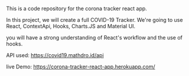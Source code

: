 
This is a code repository for the corona tracker react app.

In this project, we will create a full COVID-19 Tracker. We're going to use React, ContextApi, Hooks, Charts.JS and Material UI.

you will have a strong understanding of React's workflow and the use of hooks.

API used: https://covid19.mathdro.id/api

live Demo: https://corona-tracker-react-app.herokuapp.com/
